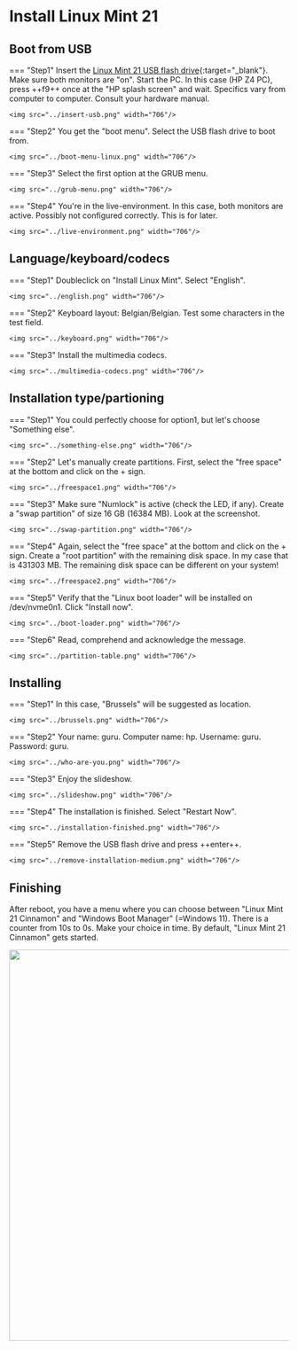 # Install Linux Mint 21

## Boot from USB
=== "Step1"
    Insert the [Linux Mint 21 USB flash drive](../../howtos/linuxmint21-bootable-usb-flash-drive/index.md){:target="_blank"}. Make sure both monitors are "on". Start the PC. In this case (HP Z4 PC), press ++f9++ once at the "HP splash screen" and wait. Specifics vary from computer to computer. Consult your hardware manual.

    <img src="../insert-usb.png" width="706"/>

=== "Step2"
    You get the "boot menu". Select the USB flash drive to boot from.

    <img src="../boot-menu-linux.png" width="706"/>

=== "Step3"
    Select the first option at the GRUB menu.

    <img src="../grub-menu.png" width="706"/>

=== "Step4"
    You're in the live-environment. In this case, both monitors are active. Possibly not configured correctly. This is for later.

    <img src="../live-environment.png" width="706"/>

## Language/keyboard/codecs
=== "Step1"
    Doubleclick on "Install Linux Mint". Select "English".

    <img src="../english.png" width="706"/>

=== "Step2"
    Keyboard layout: Belgian/Belgian. Test some characters in the test field.

    <img src="../keyboard.png" width="706"/>

=== "Step3"
    Install the multimedia codecs.

    <img src="../multimedia-codecs.png" width="706"/>


## Installation type/partioning
=== "Step1"
    You could perfectly choose for option1, but let's choose "Something else".

    <img src="../something-else.png" width="706"/>

=== "Step2"
    Let's manually create partitions. First, select the "free space" at the bottom and click on the + sign.

    <img src="../freespace1.png" width="706"/>

=== "Step3"
    Make sure "Numlock" is active (check the LED, if any). Create a "swap partition" of size 16 GB (16384 MB). Look at the screenshot.

    <img src="../swap-partition.png" width="706"/>

=== "Step4"
    Again, select the "free space" at the bottom and click on the + sign. Create a "root partition" with the remaining disk space. In my case that is 431303 MB. The remaining disk space can be different on your system!

    <img src="../freespace2.png" width="706"/>

=== "Step5"
    Verify that the "Linux boot loader" will be installed on /dev/nvme0n1. Click "Install now".

    <img src="../boot-loader.png" width="706"/>

=== "Step6"
    Read, comprehend and acknowledge the message.

    <img src="../partition-table.png" width="706"/>

## Installing
=== "Step1"
    In this case, "Brussels" will be suggested as location.

    <img src="../brussels.png" width="706"/>

=== "Step2"
    Your name: guru. Computer name: hp. Username: guru. Password: guru.

    <img src="../who-are-you.png" width="706"/>

=== "Step3"
    Enjoy the slideshow.

    <img src="../slideshow.png" width="706"/>

=== "Step4"
    The installation is finished. Select "Restart Now".

    <img src="../installation-finished.png" width="706"/>

=== "Step5"
    Remove the USB flash drive and press ++enter++.

    <img src="../remove-installation-medium.png" width="706"/>

## Finishing
After reboot, you have a menu where you can choose between "Linux Mint 21 Cinnamon" and "Windows Boot Manager" (=Windows 11).
There is a counter from 10s to 0s. Make your choice in time. By default, "Linux Mint 21 Cinnamon" gets started.

<img src="../grub-linux-windows.png" width="706"/>